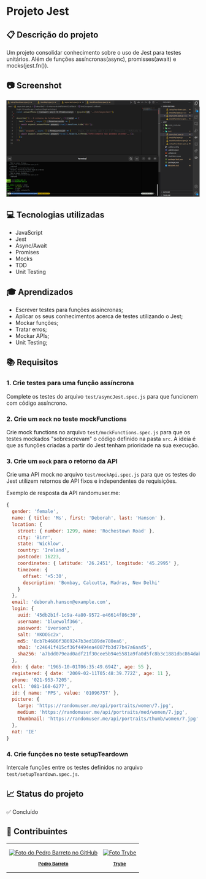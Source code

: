 # Projeto Jest

## 📋 Descrição do projeto
Um projeto consolidar conhecimento sobre o uso de Jest para testes unitários. Além de funções assíncronas(async), promisses(await) e mocks(jest.fn()).

## 📷 Screenshot
![Screenshot](./Screenshot.png)

## 💻 Tecnologias utilizadas
- JavaScript
- Jest
- Async/Await
- Promises
- Mocks
- TDD
- Unit Testing

## 🎓 Aprendizados
- Escrever testes para funções assíncronas;
- Aplicar os seus conhecimentos acerca de testes utilizando o Jest;
- Mockar funções;
- Tratar erros;
- Mockar APIs;
- Unit Testing;

## 📚 Requisitos
### 1. Crie testes para uma função assíncrona
Complete os testes do arquivo `test/asyncJest.spec.js` para que funcionem com código assíncrono.

### 2. Crie um `mock` no teste mockFunctions
Crie mock functions no arquivo `test/mockFunctions.spec.js` para que os testes mockados "sobrescrevam" o código definido na pasta `src`. A ideia é que as funções criadas a partir do Jest tenham prioridade na sua execução.

### 3. Crie um `mock` para o retorno da API
Crie uma API mock no arquivo `test/mockApi.spec.js` para que os testes do Jest utilizem retornos de API fixos e independentes de requisições.

Exemplo de resposta da API randomuser.me:
```js
{
  gender: 'female',
  name: { title: 'Ms', first: 'Deborah', last: 'Hanson' },
  location: {
    street: { number: 1299, name: 'Rochestown Road' },
    city: 'Birr',
    state: 'Wicklow',
    country: 'Ireland',
    postcode: 16223,
    coordinates: { latitude: '26.2451', longitude: '45.2995' },
    timezone: {
      offset: '+5:30',
      description: 'Bombay, Calcutta, Madras, New Delhi'
    }
  },
  email: 'deborah.hanson@example.com',
  login: {
    uuid: '45db2b1f-1c9a-4a80-9572-e46614f86c30',
    username: 'bluewolf366',
    password: 'iverson3',
    salt: 'XKOOGc2x',
    md5: '8cb7b4686f3869247b3ed189de780ea6',
    sha1: 'c24641f415cf36f4494ea4007fb3d77b47a6aad5',
    sha256: 'a7bdd079ead0adf21f30cee5b94e5581a9fa0d5fc8b3c1881dbc864dabc55a80'
  },
  dob: { date: '1965-10-01T06:35:49.694Z', age: 55 },
  registered: { date: '2009-02-11T05:48:39.772Z', age: 11 },
  phone: '021-953-7205',
  cell: '081-160-6277',
  id: { name: 'PPS', value: '0109675T' },
  picture: {
    large: 'https://randomuser.me/api/portraits/women/7.jpg',
    medium: 'https://randomuser.me/api/portraits/med/women/7.jpg',
    thumbnail: 'https://randomuser.me/api/portraits/thumb/women/7.jpg'
  },
  nat: 'IE'
}
```

### 4. Crie funções no teste setupTeardown
Intercale funções entre os testes definidos no arquivo `test/setupTeardown.spec.js`.

## 📈 Status do projeto
✅ Concluído

## :busts_in_silhouette: Contribuintes
<table>

<tr  style="width:120px">

<td  align="center">

<a  target=”_blank”  href="https://github.com/Dogl4">

<img  src="https://avatars.githubusercontent.com/u/85720722?s=400&u=c260de98c1eee20df67d72857c3bcc8682fed68a&v=4"  width="100px;"  alt="Foto do Pedro Barreto no GitHub"/><br>

<sub>

<b>Pedro Barreto</b>

</sub>

</a>

</td>

<td  align="center">

<a  target=”_blank”  href="https://github.com/betrybe">

<img  src="https://avatars.githubusercontent.com/u/55410300?s=200&v=4"  width="100px;"  alt="Foto Trybe"/><br>

<sub>

<b>Trybe</b>

</sub>

</a>

</td>

</tr>

</th>

</table>
